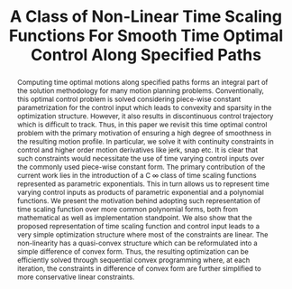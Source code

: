 ---
layout: project-page-new
title: "A Class of Non-Linear Time Scaling Functions For Smooth Time
Optimal Control Along Specified Paths"
authors:
  - name: Arun Kumar Singh
    sup: 2
  - name: K.Madhava Krishna
    sup: 1
affiliations:
  - name: IIIT Hyderabad, India
    link: https://robotics.iiit.ac.in
    sup: 1
  - name: BGU, Bio-Medical Robotics Lab, Israel
    link: #
    sup: 2
permalink: publications/2015/Singh_A-Class-of-Non-Linear-Time-Scaling
abstract: "Computing time optimal motions along specified paths forms an integral part of the solution methodology for many motion planning problems. Conventionally, this optimal control problem is solved considering piece-wise constant parametrization for the control input which leads to convexity and sparsity in the optimization structure. However, it also results in discontinuous control trajectory which is difficult to track. Thus, in this paper we revisit this time optimal control problem with the primary motivation of ensuring a high degree of smoothness in the resulting motion profile. In particular, we solve it with continuity constraints in control and higher order
motion derivatives like jerk, snap etc. It is clear that such constraints would necessitate the use of time varying control inputs over the commonly used piece-wise constant form. The primary contribution of the current work lies in the introduction of a C ∞ class of time scaling functions represented as parametric exponentials. This in turn allows us to represent time varying control inputs as products of parametric exponential and a polynomial functions. We present the motivation
behind adopting such representation of time scaling function over more common polynomial forms, both from mathematical as well as implementation standpoint. We also show that the proposed representation of time scaling function and control input leads to a very simple optimization structure where most of the constraints are linear. The non-linearity has a quasi-convex structure which can be reformulated into a simple difference of convex form. Thus, the resulting optimization can be efficiently solved through sequential convex programming where, at each iteration, the constraints in difference of convex form are further simplified to more conservative linear constraints."
paper: https://robotics.iiit.ac.in/uploads/Main/Publications/Arun_etal_IROS_15.pdf
# iframe: https://www.youtube.com/embed/jhjskX4FQwA

---